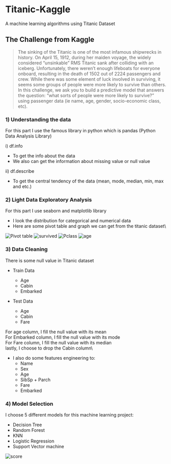 # Titanic-Kaggle
A machine learning algorithms using Titanic Dataset

## The Challenge from Kaggle
> The sinking of the Titanic is one of the most infamous shipwrecks in history.
> On April 15, 1912, during her maiden voyage, the widely considered “unsinkable” RMS Titanic sank after colliding with an iceberg. Unfortunately, there weren’t enough lifeboats for everyone onboard, resulting in the death of 1502 out of 2224 passengers and crew.
> While there was some element of luck involved in surviving, it seems some groups of people were more likely to survive than others.
> In this challenge, we ask you to build a predictive model that answers the question: “what sorts of people were more likely to survive?” using passenger data (ie name, age, gender, socio-economic class, etc).

### 1) Understanding the data
For this part I use the famous library in python which is pandas (Python Data Analysis Library)

i) df.info 
   - To get the info about the data
   - We also can get the information about missing value or null value
   
ii) df.describe
   - To get the central tendency of the data (mean, mode, median, min, max and etc.)
   
### 2) Light Data Exploratory Analysis
For this part I use seaborn and matplotlib library
- I look the distribution for categorical and numerical data
- Here are some pivot table and graph we  can get from the titanic dataset\

![Pivot table](https://user-images.githubusercontent.com/77544994/106116176-92bb5b80-618c-11eb-82e9-1c758fa2e477.PNG)
![survived](https://user-images.githubusercontent.com/77544994/106116364-c8f8db00-618c-11eb-96f9-c2064c7ed484.PNG)
![Pclass](https://user-images.githubusercontent.com/77544994/106116498-ef1e7b00-618c-11eb-8ce2-a997f9398712.PNG)
![age](https://user-images.githubusercontent.com/77544994/106116782-47ee1380-618d-11eb-9dbe-0031c635670c.PNG)

### 3) Data Cleaning
There is some null value in Titanic dataset
- Train Data
  - Age
  - Cabin
  - Embarked
  
- Test Data
  - Age
  - Cabin 
  - Fare
  
For age column, I fill the null value with its mean\
For Embarked column, I fill the null value with its mode\
For Fare column, I fill the null value with its median\
lastly, I choose to drop the Cabin column\

- I also do some features engineering to:
  - Name
  - Sex
  - Age
  - SibSp + Parch
  - Fare
  - Embarked
  
### 4) Model Selection
I choose 5 different models for this machine learning project:
- Decision Tree 
- Random Forest
- KNN
- Logistic Regression
- Support Vector machine

![score](https://user-images.githubusercontent.com/77544994/106119040-b46a1200-618f-11eb-86f5-16b1a79ee838.PNG)
